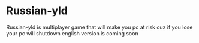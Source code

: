 # Russian-yld
Russian-yld is multiplayer game that will make you pc at risk cuz if you lose your pc will shutdown
english version is coming soon
